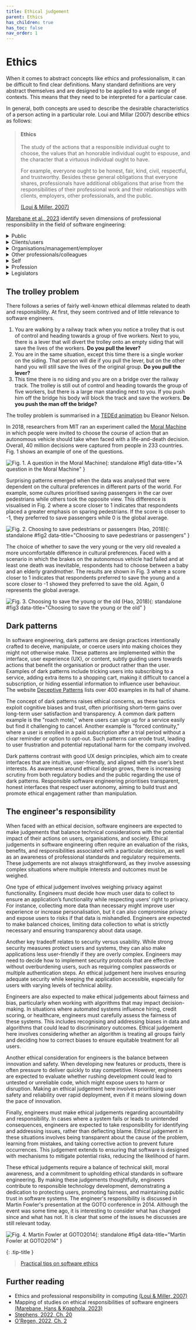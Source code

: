 ```yaml
---
title: Ethical judgement
parent: Ethics
has_children: true
has_toc: false
nav_order: 1
---
```


# Ethics

When it comes to abstract concepts like ethics and professionalism, it can be difficult to
find clear definitions. Many standard definitions are very abstract themselves and are
designed to be applied to a wide range of contexts. This means that they need to be
interpreted for a particular case.

In general, both concepts are used to describe the desirable characteristics of a person
acting in a particular role. Loui and Millar (2007) describe ethics as follows:

> #### Ethics
>
> The study of the actions that a responsible individual ought to choose, the values that an
> honorable individual ought to espouse, and the character that a virtuous individual ought
> to have.
>
> For example, everyone ought to be honest, fair, kind, civil, respectful, and trustworthy.
> Besides these general obligations that everyone shares, professionals have additional
> obligations that arise from the responsibilities of their professional work and their
> relationships with clients, employers, other professionals, and the public.
>
> [(Loui & Miller, 2007)](https://onlineethics.org/cases/ethics-and-professional-responsibility-computing)

[Marebane et al., 2023](https://doi.org/10.1109/AFRICON55910.2023.10293734) identify seven dimensions of 
professional responsibility in the field of software engineering:

<details class="blue-bar">
<summary>Public</summary>
* To ensure the safety, health, and welfare of the public
* Contribute to public policies on computing
* Not to cause harm
* Ensure the security of stored data for society
* To serve and promote public good
* Improve public understanding of computing and its consequences
* Create software that respects and values people
* Have concerns about the social effects of computers on operators, users, and the public
</details>
<details class="blue-bar">
<summary>Clients/users</summary>
* Perform assigned tasks competently, according to professional standards
* Concern for the social effects of computers on operators, users, and the public
* Exercise due diligence in creating software, and they should be as candid as possible about both known and unknown faults in the software—particularly software for safety-critical systems
* Should prevent harm to the ultimate users and others
* Safety of software product users
* Security vulnerabilities
* Develop quality products for clients
* Consult customers and other experts to ensure solving the real problem of the client
* Protect the privacy of personal information of clients and other stakeholders of their products
* Report all relevant findings honestly and accurately
</details>
<details class="blue-bar">
<summary>Organisations/management/employer</summary>
* Keep trade secrets information of employers confidential
* Honour other forms of intellectual property
* Be aware of potential conflicts of interest
* Report and resolve security vulnerabilities
</details>
<details class="blue-bar">
<summary>Other professionals/colleagues</summary>
* Demonstrate a kind of respect called collegiality
* Be open for peer review
* Accept and provide appropriate professional review
* Acquire and maintain professional competence
* Follow professional standards
* Mentor junior professionals
* Produce maintainable products
</details>
<details class="blue-bar">
<summary>Self</summary>
* Accepts responsibility for design decisions and must not approve inappropriate designs even if ordered to do so
* Object openly to decisions that violate professional standards
* Be honest about capabilities
* Honour contracts, agreements and assigned responsibilities
* Access computing and communication resources only when authorised to do so
</details>
<details class="blue-bar">
<summary>Profession</summary>
* Consider not only the specifications but non-technical issues as well, e.g. quality of life of users and others
* Volunteer knowledge of the profession
* Strive to achieve the highest quality, effectiveness and dignity in both the process and products of professional work
* Know and respect existing laws pertaining to professional work
* Give comprehensive and thorough evaluations of computer systems and their impacts, including analysis of possible risks
</details>
<details class="blue-bar">
<summary>Legislators</summary>
* Adhere to the law and regulatory mandates
</details>

## The trolley problem

There follows a series of fairly well-known ethical dilemmas related to death and
responsibility. At first, they seem contrived and of little relevance to software engineers.

1. You are walking by a railway track when you notice a trolley that is out of control
   and heading towards a group of five workers. Next to you, there is a lever that will
   divert the trolley onto an empty siding that will save the lives of the workers.
   **Do you pull the lever?**
2. You are in the same situation, except this time there is a single worker on the siding.
   That person will die if you pull the lever, but on the other hand you will still save
   the lives of the original group. **Do you pull the lever?**
3. This time there is no siding and you are on a bridge over the railway track. The trolley
   is still out of control and heading towards the group of five workers, but there is a
   large man standing next to you. If you push him off the bridge his body will block the
   track and save the workers. **Do you push the man off the bridge?**

The trolley problem is summarised in a
[TEDEd animation](https://ed.ted.com/lessons/would-you-sacrifice-one-person-to-save-five-eleanor-nelsen)
bu Eleanor Nelson.

In 2018, researchers from MIT ran an experiment called
the [Moral Machine](https://doi.org/10.1038/s41586-018-0637-6) in which people were
invited to choose the course of action that an autonomous vehicle should take when
faced with a life-and-death decision. Overall, 40 million decisions were captured from
people in 233 countries. Fig. 1 shows an example of one of the questions.

![Fig. 1. A question in the Moral Machine](images/moral_machine.png){: standalone #fig1 data-title="A question in the Moral Machine" }

Surprising patterns emerged when the data was analysed that were dependent on the
cultural preferences in different parts of the world. For example, some cultures
prioritised saving passengers in the car over pedestrians while others took the
opposite view. This difference is visualised in Fig. 2 where a score closer to 1
indicates that respondents placed a greater emphasis on sparing pedestrians. If the score
is closer to -1, they preferred to save passengers while 0 is the global average.

![Fig. 2. Choosing to save pedestrians or passengers (<a href="https://www.technologyreview.com/2018/10/24/139313/a-global-ethics-study-aims-to-help-ai-solve-the-self-driving-trolley-problem/">Hao, 2018</a>)](images/passengers_pedestrians.png){: standalone #fig2 data-title="Choosing to save pedestrians or passengers" }

The choice of whether to save the very young or the very old revealed a more uncomfortable
difference in cultural preferences. Faced with a scenario in which the brakes on the
autonomous vehicle had failed and at least one death was inevitable, respondents had to
choose between a baby and an elderly grandmother. The results are shown in Fig. 3 where
a score closer to 1 indicates that respondents preferred to save the young and a score
closer to -1 showed they preferred to save the old. Again, 0 represents the global average.

![Fig. 3. Choosing to save the young or the old (<a href="https://www.technologyreview.com/2018/10/24/139313/a-global-ethics-study-aims-to-help-ai-solve-the-self-driving-trolley-problem/">Hao, 2018</a>)](images/young_old.png){: standalone #fig3 data-title="Choosing to save the young or the old" }

## Dark patterns

In software engineering, dark patterns are design practices intentionally crafted to deceive, manipulate, 
or coerce users into making choices they might not otherwise make. These patterns are implemented within 
the interface, user experience (UX), or content, subtly guiding users towards actions that benefit the 
organisation or product rather than the user. Examples of dark patterns include tricking users into 
subscribing to a service, adding extra items to a shopping cart, making it difficult to cancel a 
subscription, or hiding essential information to influence user behaviour. The website
[Deceptive Patterns](https://www.deceptive.design/) lists over 400 examples in its hall of shame.

The concept of dark patterns raises ethical concerns, as these tactics exploit cognitive biases and trust, 
often prioritising short-term gains over long-term user satisfaction and transparency. A common dark 
pattern example is the "roach motel," where users can sign up for a service easily but find it challenging 
to cancel. Another example is "forced continuity," where a user is enrolled in a paid subscription after 
a trial period without a clear reminder or option to opt-out. Such patterns can erode trust, leading to 
user frustration and potential reputational harm for the company involved.

Dark patterns contrast with good UX design principles, which aim to create interfaces that are intuitive, 
user-friendly, and aligned with the user’s best interests. As awareness around ethical design grows, 
there is increasing scrutiny from both regulatory bodies and the public regarding the use of dark 
patterns. Responsible software engineering prioritises transparent, honest interfaces that respect user
autonomy, aiming to build trust and promote ethical engagement rather than manipulation.

## The engineer's responsibility

When faced with an ethical decision, software engineers are expected to make judgements that balance 
technical considerations with the potential impact of their actions on users, organisations, and society. 
Ethical judgements in software engineering often require an evaluation of the risks, benefits, and 
responsibilities associated with a particular decision, as well as an awareness of professional standards 
and regulatory requirements. These judgements are not always straightforward, as they involve assessing 
complex situations where multiple interests and outcomes must be weighed.

One type of ethical judgement involves weighing privacy against functionality. Engineers must decide how 
much user data to collect to ensure an application’s functionality while respecting users’ right to privacy. 
For instance, collecting more data than necessary might improve user experience or increase personalisation, 
but it can also compromise privacy and expose users to risks if that data is mishandled. Engineers are 
expected to make balanced choices, limiting data collection to what is strictly necessary and ensuring 
transparency about data usage.

Another key tradeoff relates to security versus usability. While strong security measures protect users 
and systems, they can also make applications less user-friendly if they are overly complex. Engineers may 
need to decide how to implement security protocols that are effective without overburdening users, such 
as requiring complex passwords or multiple authentication steps. An ethical judgement here involves 
ensuring adequate security while keeping the application accessible, especially for users with varying 
levels of technical ability.

Engineers are also expected to make ethical judgements about fairness and bias, particularly when working 
with algorithms that may impact decision-making. In situations where automated systems influence hiring, 
credit scoring, or healthcare, engineers must carefully assess the fairness of these systems. This 
includes recognising and addressing biases in data and algorithms that could lead to discriminatory 
outcomes. Ethical judgement here involves considering whether an algorithm is treating all groups fairly 
and deciding how to correct biases to ensure equitable treatment for all users.

Another ethical consideration for engineers is the balance between innovation and safety. When developing 
new features or products, there is often pressure to deliver quickly to stay competitive. However, 
engineers are expected to evaluate whether rushing development could lead to untested or unreliable code, 
which might expose users to harm or disruption. Making an ethical judgement here involves prioritising 
user safety and reliability over rapid deployment, even if it means slowing down the pace of innovation.

Finally, engineers must make ethical judgements regarding accountability and responsibility. In cases 
where a system fails or leads to unintended consequences, engineers are expected to take responsibility 
for identifying and addressing issues, rather than deflecting blame. Ethical judgement in these 
situations involves being transparent about the cause of the problem, learning from mistakes, and 
taking corrective action to prevent future occurrences. This judgement extends to ensuring that software 
is designed with mechanisms to mitigate potential risks, reducing the likelihood of harm.

These ethical judgements require a balance of technical skill, moral awareness, and a commitment to 
upholding ethical standards in software engineering. By making these judgements thoughtfully, engineers 
contribute to responsible technology development, demonstrating a dedication to protecting users, 
promoting fairness, and maintaining public trust in software systems. The engineer's responsibility
is discussed in Martin Fowler's presentation at the GOTO conference in 2014. Although the event was some 
time ago, it is interesting to consider what has changed since and what has not. It is clear that some of 
the issues he discusses are still relevant today.

![Fig. 4. Martin Fowler at GOTO2014](images/goto2014.png){: standalone #fig4 data-title="Martin Fowler at GOTO2014" }


{: .tip-title }
> [<i class="fa-regular fa-lightbulb"></i> Practical tips on software ethics](judgement_tips)

## Further reading

* Ethics and professional responsibility in computing [(Loui & Miller, 2007)](https://onlineethics.org/cases/ethics-and-professional-responsibility-computing)
* Mapping of studies on ethical responsibilities of software engineers [(Marebane, Hans & Kgaphola, 2023)](https://doi.org/10.1109/AFRICON55910.2023.10293734)
* [Stephens, 2022, Ch. 20](https://learning.oreilly.com/library/view/beginning-software-engineering/9781119901709/c20.xhtml)
* [O'Regen, 2022, Ch. 2](https://link-springer-com.napier.idm.oclc.org/chapter/10.1007/978-3-031-07816-3_2)
